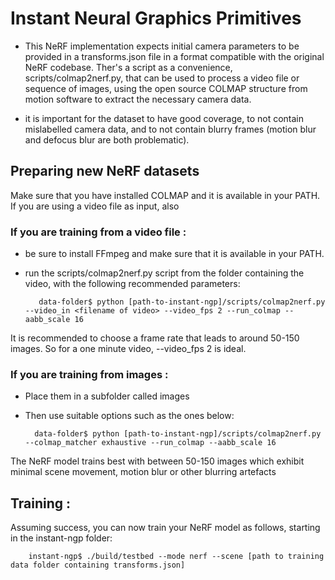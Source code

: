 # Instant Neural Graphics Primitives

- This NeRF implementation expects initial camera parameters to be provided in a transforms.json file in a format compatible with the original NeRF codebase. 
Ther's a script as a convenience, scripts/colmap2nerf.py, that can be used to process a video file or sequence of images,
using the open source COLMAP structure from motion software to extract the necessary camera data. 

- it is important for the dataset to have good coverage, to not contain mislabelled camera data, and to not contain 
blurry frames (motion blur and defocus blur are both problematic).

## Preparing new NeRF datasets

Make sure that you have installed COLMAP and it is available in your PATH. 
If you are using a video file as input, also 

### If you are training from a video file : 

- be sure to install FFmpeg and make sure that it is available in your PATH.
- run the scripts/colmap2nerf.py script from the folder containing the video, with the following recommended parameters:

         data-folder$ python [path-to-instant-ngp]/scripts/colmap2nerf.py --video_in <filename of video> --video_fps 2 --run_colmap --aabb_scale 16
         
 It is recommended to choose a frame rate that leads to around 50-150 images. So for a one minute video, --video_fps 2 is ideal.
 
 
### If you are training from images : 

- Place them in a subfolder called images 
- Then use suitable options such as the ones below:

        data-folder$ python [path-to-instant-ngp]/scripts/colmap2nerf.py --colmap_matcher exhaustive --run_colmap --aabb_scale 16

The NeRF model trains best with between 50-150 images which exhibit minimal scene movement, motion blur or other blurring artefacts      

## Training : 

Assuming success, you can now train your NeRF model as follows, starting in the instant-ngp folder:

        instant-ngp$ ./build/testbed --mode nerf --scene [path to training data folder containing transforms.json]

